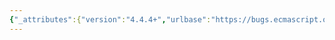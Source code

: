 ```yaml
---
{"_attributes":{"version":"4.4.4+","urlbase":"https://bugs.ecmascript.org/","maintainer":"dherman@mozilla.com"},"bug":{"bug_id":3704,"creation_ts":"2015-01-31 08:03:00 -0800","short_desc":"9.2.5 FunctionInitialize: Unreachable steps","delta_ts":"2015-02-02 18:39:02 -0800","product":"Draft for 6th Edition","component":"technical issue","version":"Rev 31: January 15, 2015 Draft","rep_platform":"All","op_sys":"All","bug_status":"RESOLVED","resolution":"FIXED","priority":"Normal","bug_severity":"normal","everconfirmed":true,"reporter":{"uid":"andrebargull","name":"André Bargull"},"assigned_to":{"uid":"allen","name":"Allen Wirfs-Brock"},"long_desc":[{"commentid":11777,"comment_count":0,"who":{"uid":"andrebargull","name":"André Bargull"},"bug_when":"2015-01-31 08:03:08 -0800","thetext":"9.2.5 FunctionInitialize (F, kind, Strict, ParameterList, Body, Scope) Abstract Operation\n\nThe following steps are no longer reachable after the constructor reform.\n\n- step 4 (F has no own \"length\" property and F is extensible)\n\n\nMaybe add this step (similar to 9.2.11 SetFunctionName step 1)?\n---\nAssert: `F` is an extensible object that does not have a length own property.\n---"},{"commentid":11877,"comment_count":1,"who":{"uid":"allen","name":"Allen Wirfs-Brock"},"bug_when":"2015-02-02 10:24:36 -0800","thetext":"fixed in rev32 editor's draft"},{"commentid":12025,"comment_count":2,"who":{"uid":"allen","name":"Allen Wirfs-Brock"},"bug_when":"2015-02-02 18:39:02 -0800","thetext":"fixed in rev32 draft"}]}}
---
```


